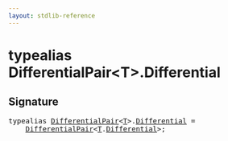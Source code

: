 ```yaml
---
layout: stdlib-reference
---
```


# typealias DifferentialPair\<T\>\.Differential

## Signature

<pre>
<span class='code_keyword'>typealias</span> <a href="../types/differentialpair-0c/index.html" class="code_type">DifferentialPair</a>&lt;<a href="../types/differentialpair-0c/index.html#typeparam-T" class="code_type">T</a>&gt;.<a href="differential-0.html" class="code_type">Differential</a> = 
    <a href="../types/differentialpair-0c/index.html" class="code_type">DifferentialPair</a>&lt;<a href="../types/differentialpair-0c/index.html#typeparam-T" class="code_type">T</a>.<a href="differential-0.html" class="code_type">Differential</a>&gt;;
</pre>

